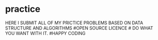 # practice
HERE I SUBMIT ALL OF MY PRICTICE PROBLEMS BASED ON DATA STRUCTURE AND ALGORITHMS
#OPEN SOURCE LICENCE # DO WHAT YOU WANT WITH IT.
#HAPPY CODING 

